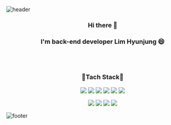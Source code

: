 
![header](https://capsule-render.vercel.app/api?type=waving&color=gradient&customColorList=18&height=300&section=header&text=cocohyuncoco&fontSize=75)
<h3 align='center'>Hi there 👋</h3>
<h3 align='center'>I'm back-end developer Lim Hyunjung 😄</h3>

<br/><br/>

<h3 align='center'>🌱Tach Stack🌱</h3>
  <p align='center'>
    <img src="https://img.shields.io/badge/JAVA-yellow?style=flat-square&logo=JavaScript&logoColor=white"/></a>
    <img src="https://img.shields.io/badge/Spring-success?style=flat-square&logo=Spring&logoColor=white"/></a>
    <img src="https://img.shields.io/badge/SpringBoot-success?style=flat-square&logo=Spring&logoColor=white"/></a>
    <img src="https://img.shields.io/badge/Oracle-blue?style=flat-square&logo=Oracle&logoColor=white"/></a>
    <img src="https://img.shields.io/badge/MySQL-yellow?style=flat-square&logo=MySQL&logoColor=white"/></a>
    <img src="https://img.shields.io/badge/aws-orange?style=flat-square&logo=Amazon AWS&logoColor=white"/></a>
  </p>
  <p align='center'>
    <img src="https://img.shields.io/badge/HTML5-blue?style=flat-square&logo=HTML5&logoColor=white"/></a>
    <img src="https://img.shields.io/badge/CSS3-blue?style=flat-square&logo=CSS3&logoColor=white"/></a>
    <img src="https://img.shields.io/badge/JavaScript-orange?style=flat-square&logo=JavaScript&logoColor=white"/></a>
    <img src="https://img.shields.io/badge/jQurey-yellow?style=flat-square&logo=JavaScript&logoColor=white"/></a>
  </p>

![footer](https://capsule-render.vercel.app/api?section=footer&type=waving&color=gradient&customColorList=15)





<!--
**cocohyuncoco/cocohyuncoco** is a ✨ _special_ ✨ repository because its `README.md` (this file) appears on your GitHub profile.

Here are some ideas to get you started:

- 🔭 I’m currently working on ...
- 🌱 I’m currently learning ...
- 👯 I’m looking to collaborate on ...
- 🤔 I’m looking for help with ...
- 💬 Ask me about ...
- 📫 How to reach me: ...
- 😄 Pronouns: ...
- ⚡ Fun fact: ...
-->
